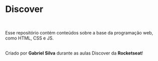 # Discover

</br>
<p> Esse repositório contém conteúdos sobre a base da programação web, como HTML, CSS e JS.</p>
</br>
Criado por <strong>Gabriel Silva</strong> durante as aulas Discover da <strong>Rocketseat</strong>!
